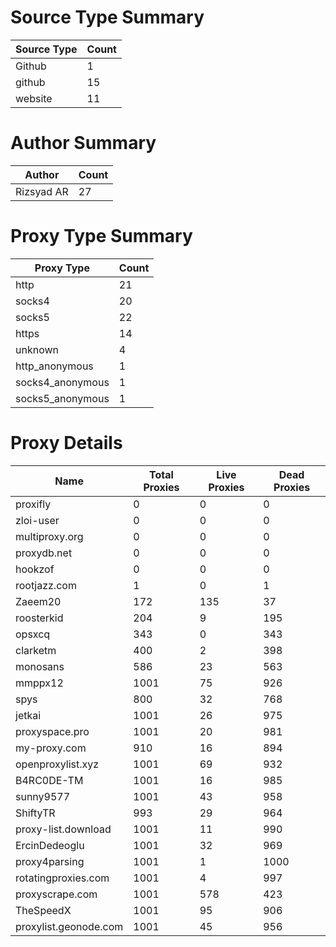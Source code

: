 # Source Type Summary

| Source Type | Count |
|-------------|-------|
| Github | 1 |
| github | 15 |
| website | 11 |


# Author Summary

| Author | Count |
|--------|-------|
| Rizsyad AR | 27 |


# Proxy Type Summary

| Proxy Type | Count |
|------------|-------|
| http | 21 |
| socks4 | 20 |
| socks5 | 22 |
| https | 14 |
| unknown | 4 |
| http_anonymous | 1 |
| socks4_anonymous | 1 |
| socks5_anonymous | 1 |


# Proxy Details

| Name | Total Proxies | Live Proxies | Dead Proxies |
|------|---------------|--------------|---------------|
| proxifly | 0 | 0 | 0 |
| zloi-user | 0 | 0 | 0 |
| multiproxy.org | 0 | 0 | 0 |
| proxydb.net | 0 | 0 | 0 |
| hookzof | 0 | 0 | 0 |
| rootjazz.com | 1 | 0 | 1 |
| Zaeem20 | 172 | 135 | 37 |
| roosterkid | 204 | 9 | 195 |
| opsxcq | 343 | 0 | 343 |
| clarketm | 400 | 2 | 398 |
| monosans | 586 | 23 | 563 |
| mmppx12 | 1001 | 75 | 926 |
| spys | 800 | 32 | 768 |
| jetkai | 1001 | 26 | 975 |
| proxyspace.pro | 1001 | 20 | 981 |
| my-proxy.com | 910 | 16 | 894 |
| openproxylist.xyz | 1001 | 69 | 932 |
| B4RC0DE-TM | 1001 | 16 | 985 |
| sunny9577 | 1001 | 43 | 958 |
| ShiftyTR | 993 | 29 | 964 |
| proxy-list.download | 1001 | 11 | 990 |
| ErcinDedeoglu | 1001 | 32 | 969 |
| proxy4parsing | 1001 | 1 | 1000 |
| rotatingproxies.com | 1001 | 4 | 997 |
| proxyscrape.com | 1001 | 578 | 423 |
| TheSpeedX | 1001 | 95 | 906 |
| proxylist.geonode.com | 1001 | 45 | 956 |
